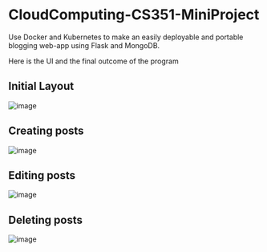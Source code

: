 # CloudComputing-CS351-MiniProject

Use Docker and Kubernetes to make an easily deployable and portable blogging web-app using Flask and MongoDB.

Here is the UI and the final outcome of the program

## Initial Layout

![image](https://user-images.githubusercontent.com/93257735/233772307-2237951b-eeaf-4ac9-a241-6da941a7f43b.png)


## Creating posts

![image](https://user-images.githubusercontent.com/93257735/233772350-90a5c7ba-0d14-46f9-b131-d6dd835517b7.png)


## Editing posts

![image](https://user-images.githubusercontent.com/93257735/233772368-08ac4336-c43a-4c07-b73e-f25320415e61.png)


## Deleting posts

![image](https://user-images.githubusercontent.com/93257735/233772509-753ec776-34a3-4545-a2f9-1208b5dfdaaa.png)
